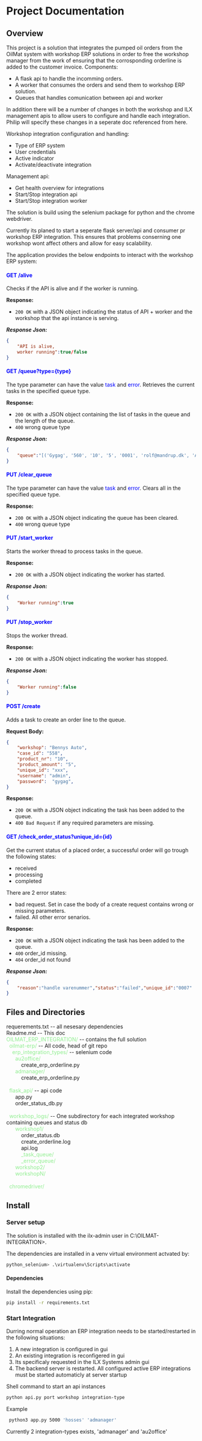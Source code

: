 # Project Documentation

## Overview

This project is a solution that integrates the pumped oil orders from the OilMat system with workshop ERP solutions in order to free the workshop manager from the work of ensuring that the corrosponding orderline is added to the customer invoice. Components:

- A flask api to handle the incomming orders.
- A worker that consumes the orders and send them to workshop ERP solution.
- Queues that handles comunication between api and worker

In addition there will be a number of changes in both the workshop and ILX management apis to allow users to configure and handle each integration. Philip will specify these changes in a seperate doc referenced from here.

Workshop integration configuration and handling:
- Type of ERP system
- User credentials
- Active indicator
- Activate/deactivate integration
   
Management api:
- Get health overview for integrations
- Start/Stop integration api 
- Start/Stop integration worker 

The solution is build using the selenium package for python and the chrome webdriver.

Currently its planed to start a seperate flask server/api and consumer pr workshop ERP integration. This ensures that problems conserning one workshop wont affect others and allow for easy scalability.

The application provides the below endpoints to interact with the workshop ERP system:

#### <span style="color:blue">GET /alive</span>

Checks if the API is alive and if the worker is running.

**Response:**
- `200 OK` with a JSON object indicating the status of API + worker and the workshop that the api instance is serving.

***Response Json:***
```json
{
    "API is alive, 
    worker running":true/false
}
```

#### <span style="color:blue">GET /queue?type={type}</span>

The type parameter can have the value <span style="color:blue">task</span> and <span style="color:blue">error</span>.
Retrieves the current tasks in the specified queue type.

**Response:**
- `200 OK` with a JSON object containing the list of tasks in the queue and the length of the queue.
- `400` wrong queue type

***Response Json:***
```json
{
    "queue":"[('Gygag', '560', '10', '5', '0001', 'rolf@mandrup.dk', 'Adm@1234')]"
}
```

#### <span style="color:blue">PUT /clear_queue</span>

The type parameter can have the value <span style="color:blue">task</span> and <span style="color:blue">error</span>.
Clears all in the specified queue type.

**Response:**
- `200 OK` with a JSON object indicating the queue has been cleared.
- `400` wrong queue type

#### <span style="color:blue">PUT /start_worker</span>

Starts the worker thread to process tasks in the queue.

**Response:**
- `200 OK` with a JSON object indicating the worker has started.

***Response Json:***
```json
{
    "Worker running":true
}
```

#### <span style="color:blue">PUT /stop_worker</span>

Stops the worker thread.

**Response:**
- `200 OK` with a JSON object indicating the worker has stopped.

***Response Json:***
```json
{
    "Worker running":false
}
```

#### <span style="color:blue">POST /create

Adds a task to create an order line to the queue.

**Request Body:**
```json
{
    "workshop": "Bennys Auto",
    "case_id": "558",
    "product_nr": "10",
    "product_amount": "5",
    "unique_id": "xxx",
    "username": "admin",
    "password":  "gygag",
}
```

**Response:**
- `200 OK` with a JSON object indicating the task has been added to the queue.
- `400 Bad Request` if any required parameters are missing.

#### <span style="color:blue">GET /check_order_status?unique_id={id}</span>

Get the current status of a placed order, a successful order will go trough the following states:

- received
- processing
- completed

There are 2 error states:

- bad request. Set in case the body of a create request contains wrong or missing parameters.
- failed. All other error senarios.

**Response:**
- `200 OK` with a JSON object indicating the task has been added to the queue.
- `400` order_id missing.
- `404` order_id not found

***Response Json:***
```json
{
    "reason":"handle varenummer","status":"failed","unique_id":"0007"
}
```


## Files and Directories



requerements.txt  -- all nesesary dependencies<br>
Readme.md -- This doc<br>
<span style="color:lightgreen">OILMAT_ERP_INTEGRATION/</span> -- contains the full solution<br>
&nbsp;&nbsp;<span style="color:lightgreen">oilmat-erp/</span> -- All code, head of git repo<br>
&nbsp;&nbsp;&nbsp;&nbsp;<span style="color:lightgreen">erp_integration_types/</span> -- selenium code<br>
&nbsp;&nbsp;&nbsp;&nbsp;&nbsp;&nbsp;<span style="color:lightgreen">au2office/</span><br>
&nbsp;&nbsp;&nbsp;&nbsp;&nbsp;&nbsp;&nbsp;&nbsp;&nbsp;&nbsp;create_erp_orderline.py<br>
&nbsp;&nbsp;&nbsp;&nbsp;&nbsp;&nbsp;<span style="color:lightgreen">admanager/</span><br>
&nbsp;&nbsp;&nbsp;&nbsp;&nbsp;&nbsp;&nbsp;&nbsp;&nbsp;&nbsp;create_erp_orderline.py<br><br>
&nbsp;&nbsp;<span style="color:lightgreen">flask_api/</span> -- api code<br>
&nbsp;&nbsp;&nbsp;&nbsp;&nbsp;&nbsp;app.py<br>
&nbsp;&nbsp;&nbsp;&nbsp;&nbsp;&nbsp;order_status_db.py<br><br>
&nbsp;&nbsp;<span style="color:lightgreen">workshop_logs/</span> -- One subdirectory for each integrated workshop containing queues and status db<br>
&nbsp;&nbsp;&nbsp;&nbsp;&nbsp;&nbsp;<span style="color:lightgreen">workshop1/</span><br>
&nbsp;&nbsp;&nbsp;&nbsp;&nbsp;&nbsp;&nbsp;&nbsp;&nbsp;&nbsp;order_status.db  
&nbsp;&nbsp;&nbsp;&nbsp;&nbsp;&nbsp;&nbsp;&nbsp;&nbsp;&nbsp;create_orderline.log  
&nbsp;&nbsp;&nbsp;&nbsp;&nbsp;&nbsp;&nbsp;&nbsp;&nbsp;&nbsp;api.log  
&nbsp;&nbsp;&nbsp;&nbsp;&nbsp;&nbsp;&nbsp;&nbsp;&nbsp;&nbsp;<span style="color:lightgreen">_task_queue/</span><br>
&nbsp;&nbsp;&nbsp;&nbsp;&nbsp;&nbsp;&nbsp;&nbsp;&nbsp;&nbsp;<span style="color:lightgreen">_error_queue/</span><br>
&nbsp;&nbsp;&nbsp;&nbsp;&nbsp;&nbsp;<span style="color:lightgreen">workshop2/</span><br>
&nbsp;&nbsp;&nbsp;&nbsp;&nbsp;&nbsp;<span style="color:lightgreen">workshopN/</span><br><br>
&nbsp;&nbsp;<span style="color:lightgreen">chromedriver/</span>



## Install

### Server setup

The solution is installed with the ilx-admin user in C:\OILMAT-INTEGRATION>.

The dependencies are installed in a venv virtual environment actvated by:

```sh
python_selenium> .\virtualenv\Scripts\activate
```

#### Dependencies

Install the dependencies using pip:
```sh
pip install -r requirements.txt
```

### Start Integration

Durring normal operation an ERP integration needs to be started/restarted in the following situations:

1. A new integration is configured in gui
2. An existing integration is reconfigered in gui
3. Its specificaly requested in the ILX Systems admin gui
4. The backend server is restarted. All configured active ERP integrations must be started automaticly at server startup


Shell command to start an api instances
   ```sh
   python api.py port workshop integration-type
   ```

   Example

   ```sh
    python3 app.py 5000 'hosses' 'admanager' 
   ```
Currently 2 integration-types exists, 'admanager' and 'au2office'